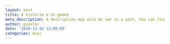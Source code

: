 ```yaml
---
layout: post
title: A historia e os games
meta_description: A description may also be set in a post. You can find more information about it in pages/about.md.
author: pixelbr
date: '2020-12-02 12:00:00'
categories: misc
---
```

